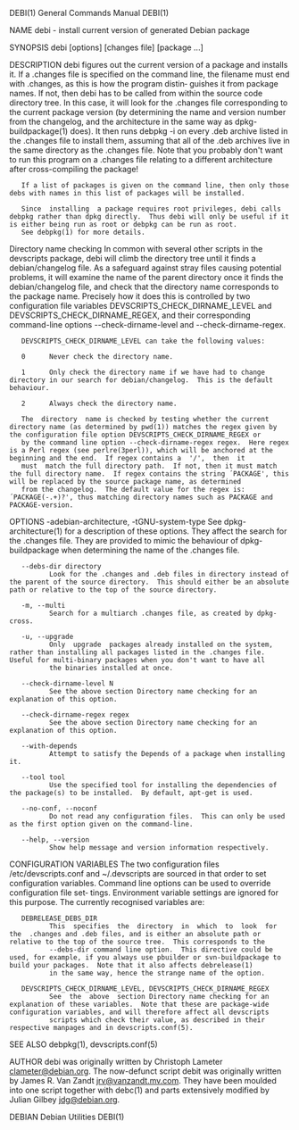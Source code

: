 DEBI(1)                                                                                  General Commands Manual                                                                                  DEBI(1)

NAME
       debi - install current version of generated Debian package

SYNOPSIS
       debi [options] [changes file] [package ...]

DESCRIPTION
       debi  figures  out the current version of a package and installs it.  If a .changes file is specified on the command line, the filename must end with .changes, as this is how the program distin‐
       guishes it from package names.  If not, then debi has to be called from within the source code directory tree.  In this case, it will look for the .changes  file  corresponding  to  the  current
       package  version (by determining the name and version number from the changelog, and the architecture in the same way as dpkg-buildpackage(1) does).  It then runs debpkg -i on every .deb archive
       listed in the .changes file to install them, assuming that all of the .deb archives live in the same directory as the .changes file.  Note that you probably don't want to run this program  on  a
       .changes file relating to a different architecture after cross-compiling the package!

       If a list of packages is given on the command line, then only those debs with names in this list of packages will be installed.

       Since  installing  a package requires root privileges, debi calls debpkg rather than dpkg directly.  Thus debi will only be useful if it is either being run as root or debpkg can be run as root.
       See debpkg(1) for more details.

Directory name checking
       In common with several other scripts in the devscripts package, debi will climb the directory tree until it finds a debian/changelog file.  As a safeguard against stray files  causing  potential
       problems, it will examine the name of the parent directory once it finds the debian/changelog file, and check that the directory name corresponds to the package name.  Precisely how it does this
       is controlled by two configuration file variables DEVSCRIPTS_CHECK_DIRNAME_LEVEL and DEVSCRIPTS_CHECK_DIRNAME_REGEX,  and  their  corresponding  command-line  options  --check-dirname-level  and
       --check-dirname-regex.

       DEVSCRIPTS_CHECK_DIRNAME_LEVEL can take the following values:

       0      Never check the directory name.

       1      Only check the directory name if we have had to change directory in our search for debian/changelog.  This is the default behaviour.

       2      Always check the directory name.

       The  directory  name is checked by testing whether the current directory name (as determined by pwd(1)) matches the regex given by the configuration file option DEVSCRIPTS_CHECK_DIRNAME_REGEX or
       by the command line option --check-dirname-regex regex.  Here regex is a Perl regex (see perlre(3perl)), which will be anchored at the beginning and the end.  If regex contains a  '/',  then  it
       must  match the full directory path.  If not, then it must match the full directory name.  If regex contains the string ´PACKAGE', this will be replaced by the source package name, as determined
       from the changelog.  The default value for the regex is: ´PACKAGE(-.+)?', thus matching directory names such as PACKAGE and PACKAGE-version.

OPTIONS
       -adebian-architecture, -tGNU-system-type
              See dpkg-architecture(1) for a description of these options.  They affect the search for the .changes file.  They are provided to mimic the behaviour of dpkg-buildpackage when determining
              the name of the .changes file.

       --debs-dir directory
              Look for the .changes and .deb files in directory instead of the parent of the source directory.  This should either be an absolute path or relative to the top of the source directory.

       -m, --multi
              Search for a multiarch .changes file, as created by dpkg-cross.

       -u, --upgrade
              Only  upgrade  packages already installed on the system, rather than installing all packages listed in the .changes file.  Useful for multi-binary packages when you don't want to have all
              the binaries installed at once.

       --check-dirname-level N
              See the above section Directory name checking for an explanation of this option.

       --check-dirname-regex regex
              See the above section Directory name checking for an explanation of this option.

       --with-depends
              Attempt to satisfy the Depends of a package when installing it.

       --tool tool
              Use the specified tool for installing the dependencies of the package(s) to be installed.  By default, apt-get is used.

       --no-conf, --noconf
              Do not read any configuration files.  This can only be used as the first option given on the command-line.

       --help, --version
              Show help message and version information respectively.

CONFIGURATION VARIABLES
       The two configuration files /etc/devscripts.conf and ~/.devscripts are sourced in that order to set configuration variables.  Command line options can be used to override configuration file set‐
       tings.  Environment variable settings are ignored for this purpose.  The currently recognised variables are:

       DEBRELEASE_DEBS_DIR
              This  specifies  the  directory  in  which  to  look  for  the  .changes and .deb files, and is either an absolute path or relative to the top of the source tree.  This corresponds to the
              --debs-dir command line option.  This directive could be used, for example, if you always use pbuilder or svn-buildpackage to build your packages.  Note that it also affects debrelease(1)
              in the same way, hence the strange name of the option.

       DEVSCRIPTS_CHECK_DIRNAME_LEVEL, DEVSCRIPTS_CHECK_DIRNAME_REGEX
              See  the  above  section Directory name checking for an explanation of these variables.  Note that these are package-wide configuration variables, and will therefore affect all devscripts
              scripts which check their value, as described in their respective manpages and in devscripts.conf(5).

SEE ALSO
       debpkg(1), devscripts.conf(5)

AUTHOR
       debi was originally written by Christoph Lameter <clameter@debian.org>.  The now-defunct script debit was originally written by James R. Van Zandt <jrv@vanzandt.mv.com>.  They have been  moulded
       into one script together with debc(1) and parts extensively modified by Julian Gilbey <jdg@debian.org>.

DEBIAN                                                                                       Debian Utilities                                                                                     DEBI(1)
